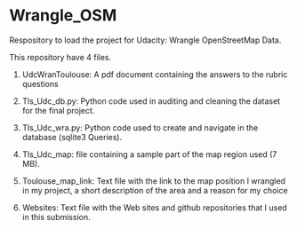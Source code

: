 # Wrangle_OSM
Respository to load the project for Udacity: Wrangle OpenStreetMap Data.

This repository have 4 files.

1. UdcWranToulouse: A pdf document containing the answers to the rubric questions

2. Tls_Udc_db.py: Python code used in auditing and cleaning the dataset for the final project. 

3. Tls_Udc_wra.py: Python code used to create and navigate in the database (sqlite3 Queries).

4. Tls_Udc_map: file containing a sample part of the map region used (7 MB).

5. Toulouse_map_link: Text file with the link to the map position I wrangled in my project, a short description of the area and a reason for my choice

6. Websites: Text file with the Web sites and github repositories that I used in this submission.
